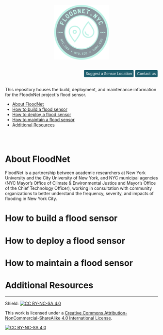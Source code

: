 
<p align="center">
    <a href="https://www.floodnet.nyc/">
        <img src="img/logo.png" height="180">
    </a>
</p>

<br>

<style>
a.button {
  background-color: #1f5f6e;
  border-radius:0.22em;
  color: white;
  padding: 4px 6px;
  text-align: center;
  text-decoration: none;
  display: inline-block;
  font-size: 12px;
  margin:0 0.1em 0.1em 0;
  cursor: pointer;
  transition: all 0.2s;
}
</style>

<div class="button-group minor-group" align="right">
  <a href="https://docs.google.com/forms/d/e/1FAIpQLScIM4Nu0z6l5HO8uzl9k4RGRSzU549LakNMNijnjGAHodFg9w/viewform" class="button">Suggest a Sensor Location</a>
  <a href="mailto:info@floodnet.nyc" class="button">Contact us</a>
</div>

<br>

This repository houses the build, deployment, and maintenance information for the FloodnNet project's flood sensor.
<br>

- [About FloodNet](#about-floodnet)
- [How to build a flood sensor](#how-to-build-a-flood-sensor)
- [How to deploy a flood sensor](#how-to-deploy-a-flood-sensor)
- [How to maintain a flood sensor](#how-to-maintain-a-flood-sensor)
- [Additional Resources](#additional-resources)
<br>
<br>

# About FloodNet
FloodNet is a partnership between academic researchers at New York University and the City University of New York, and NYC municipal agencies (NYC Mayor’s Office of Climate & Environmental Justice and Mayor’s Office of the Chief Technology Officer), working in consultation with community organizations to better understand the frequency, severity, and impacts of flooding in New York City.

# How to build a flood sensor

# How to deploy a flood sensor

# How to maintain a flood sensor

# Additional Resources






------------------------------------------------------------------------------------------------------------------------
Shield: [![CC BY-NC-SA 4.0][cc-by-nc-sa-shield]][cc-by-nc-sa]

This work is licensed under a
[Creative Commons Attribution-NonCommercial-ShareAlike 4.0 International License][cc-by-nc-sa].

[![CC BY-NC-SA 4.0][cc-by-nc-sa-image]][cc-by-nc-sa]

[cc-by-nc-sa]: http://creativecommons.org/licenses/by-nc-sa/4.0/
[cc-by-nc-sa-image]: https://licensebuttons.net/l/by-nc-sa/4.0/88x31.png
[cc-by-nc-sa-shield]: https://img.shields.io/badge/License-CC%20BY--NC--SA%204.0-lightgrey.svg
